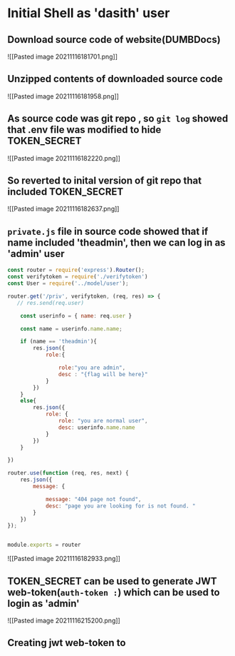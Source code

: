 # Initial Shell as 'dasith' user
## Download source code of website(DUMBDocs)
![[Pasted image 20211116181701.png]]
## Unzipped contents of downloaded source code
![[Pasted image 20211116181958.png]]
## As source code was git repo , so `git log` showed that .env file was modified to hide TOKEN_SECRET
![[Pasted image 20211116182220.png]]
## So reverted to inital version of git repo that included TOKEN_SECRET
![[Pasted image 20211116182637.png]]
## `private.js` file in source code showed that if name included 'theadmin', then we can log in as 'admin' user
```javascript
const router = require('express').Router();
const verifytoken = require('./verifytoken')
const User = require('../model/user');

router.get('/priv', verifytoken, (req, res) => {
   // res.send(req.user)

    const userinfo = { name: req.user }

    const name = userinfo.name.name;

    if (name == 'theadmin'){
        res.json({
            role:{

                role:"you are admin",
                desc : "{flag will be here}"
            }
        })
    }
    else{
        res.json({
            role: {
                role: "you are normal user",
                desc: userinfo.name.name
            }
        })
    }

})

router.use(function (req, res, next) {
    res.json({
        message: {

            message: "404 page not found",
            desc: "page you are looking for is not found. "
        }
    })
});


module.exports = router
```
![[Pasted image 20211116182933.png]]
## TOKEN_SECRET can be used to generate JWT web-token(`auth-token :`) which can be used to login as 'admin'
![[Pasted image 20211116215200.png]]
## Creating jwt web-token to 